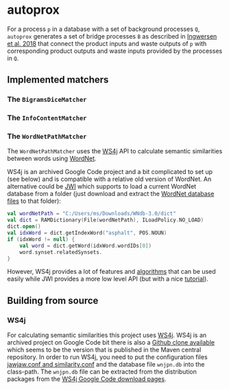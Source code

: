 # autoprox
For a process `p` in a database with a set of background processes `Q`,
`autoprox` generates a set of bridge processes `B` as described in
[Ingwersen et al. 2018](https://www.ncbi.nlm.nih.gov/pmc/articles/PMC6463304/)
that connect the product inputs and waste outputs of `p` with corresponding
product outputs and waste inputs provided by the processes in `Q`.

## Implemented matchers

### The `BigramsDiceMatcher`

### The `InfoContentMatcher`

### The `WordNetPathMatcher`

The `WordNetPathMatcher` uses the [WS4j](https://code.google.com/archive/p/ws4j)
API to calculate semantic similarities between words using
[WordNet](https://wordnet.princeton.edu).

WS4j is an archived Google Code project and a bit complicated to set up (see
below) and is compatible with a relative old version of WordNet. An alternative
could be [JWI](http://projects.csail.mit.edu/jwi/) which supports to load
a current WordNet database from a folder (just download and extract the
[WordNet database files](http://wordnetcode.princeton.edu/3.0/WNdb-3.0.tar.gz)
to that folder):

```kotlin
val wordNetPath = "C:/Users/ms/Downloads/WNdb-3.0/dict"
val dict = RAMDictionary(File(wordNetPath), ILoadPolicy.NO_LOAD)
dict.open()
val idxWord = dict.getIndexWord("asphalt", POS.NOUN)
if (idxWord != null) {
    val word = dict.getWord(idxWord.wordIDs[0])
    word.synset.relatedSynsets.
}
```

However, WS4j provides a lot of features and
[algorithms](http://ws4jdemo.appspot.com) that can be used easily while JWI
provides a more low level API (but with a nice
[tutorial](http://projects.csail.mit.edu/jwi/download.php?f=edu.mit.jwi_2.4.0_manual.pdf)).

## Building from source

### WS4j
For calculating semantic similarities this project uses
[WS4j](https://code.google.com/archive/p/ws4j). WS4j is an archived project
on Google Code bit there is also a [Github clone available](https://github.com/Sciss/ws4j)
which seems to be the version that is published in the Maven central repository.
In order to run WS4j, you need to put the configuration files
[jawjaw.conf and similarity.conf](https://github.com/Sciss/ws4j/tree/master/config)
and the database file `wnjpn.db` into the class-path. The `wnjpn.db` file can
be extracted from the distribution packages from the
[WS4j Google Code download pages](https://code.google.com/archive/p/ws4j/downloads).
